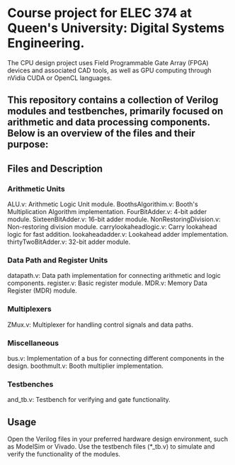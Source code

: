 # Course project for ELEC 374 at Queen's University: Digital Systems Engineering.

The CPU design project uses Field Programmable Gate Array (FPGA) devices and associated CAD tools, as well as GPU computing through nVidia CUDA or OpenCL languages.

## This repository contains a collection of Verilog modules and testbenches, primarily focused on arithmetic and data processing components. Below is an overview of the files and their purpose:

## Files and Description
### Arithmetic Units
ALU.v: Arithmetic Logic Unit module.
BoothsAlgorithim.v: Booth's Multiplication Algorithm implementation.
FourBitAdder.v: 4-bit adder module.
SixteenBitAdder.v: 16-bit adder module.
NonRestoringDivision.v: Non-restoring division module.
carrylookaheadlogic.v: Carry lookahead logic for fast addition.
lookaheadadder.v: Lookahead adder implementation.
thirtyTwoBitAdder.v: 32-bit adder module.

### Data Path and Register Units
datapath.v: Data path implementation for connecting arithmetic and logic components.
register.v: Basic register module.
MDR.v: Memory Data Register (MDR) module.

### Multiplexers
ZMux.v: Multiplexer for handling control signals and data paths.

### Miscellaneous
bus.v: Implementation of a bus for connecting different components in the design.
boothmult.v: Booth multiplier implementation.

### Testbenches
and_tb.v: Testbench for verifying and gate functionality.


## Usage
Open the Verilog files in your preferred hardware design environment, such as ModelSim or Vivado.
Use the testbench files (*_tb.v) to simulate and verify the functionality of the modules.
